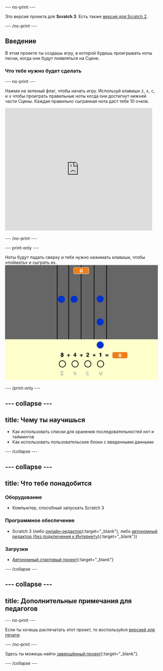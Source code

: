 --- no-print ---

Это версия проекта для **Scratch 3**. Есть также [версия для Scratch 2](https://projects.raspberrypi.org/ru-RU/projects/binary-hero-scratch2).

--- /no-print ---

## Введение

В этом проекте ты создашь игру, в которой будешь проигрывать ноты песни, когда они будут появляться на Сцене.

### Что тебе нужно будет сделать

--- no-print ---

Нажми на зеленый флаг, чтобы начать игру. Используй клавиши <kbd>z</kbd>, <kbd>x</kbd>, <kbd>c</kbd>, и <kbd>v</kbd> чтобы проиграть правильные ноты когда они достигнут нижней части Сцены. Каждая правильно сыгранная нота даст тебе 10 очков.

<div class="scratch-preview">
  <iframe allowtransparency="true" width="485" height="402" src="https://scratch.mit.edu/projects/embed/259028053/?autostart=false" frameborder="0" scrolling="no"></iframe>
</div>

--- /no-print ---

--- print-only ---

Ноты будут падать сверху и тебе нужно нажимать клавиши, чтобы «поймать» и сыграть их. ![демонстрация](images/showcase.png)

--- /print-only ---

--- collapse ---
---
title: Чему ты научишься
---

+ Как использовать списки для хранения последовательностей нот и таймингов
+ Как использовать пользовательские блоки с введенными данными

--- /collapse ---

--- collapse ---
---
title: Что тебе понадобится
---

### Оборудование

+ Компьютер, способный запускать Scratch 3

### Программное обеспечение

+ Scratch 3 (либо [онлайн-редактор](https://rpf.io/scratchon){:target="_blank"}, либо [автономный редактор (без подключения к Интернету)](https://rpf.io/scratchoff){:target="_blank"})

### Загрузки

+ [Автономный стартовый проект](https://rpf.io/p/ru-RU/binary-hero-go){:target="_blank"}

--- /collapse ---

--- collapse ---
---
title: Дополнительные примечания для педагогов
---

--- no-print ---

Если ты хочешь распечатать этот проект, то воспользуйся [версией для печати](https://projects.raspberrypi.org/ru-RU/projects/binary-hero/print).

--- /no-print ---

Здесь ты можешь найти [завершённый проект](https://rpf.io/p/ru-RU/binary-hero-get){:target="_blank"}.

--- /collapse ---

